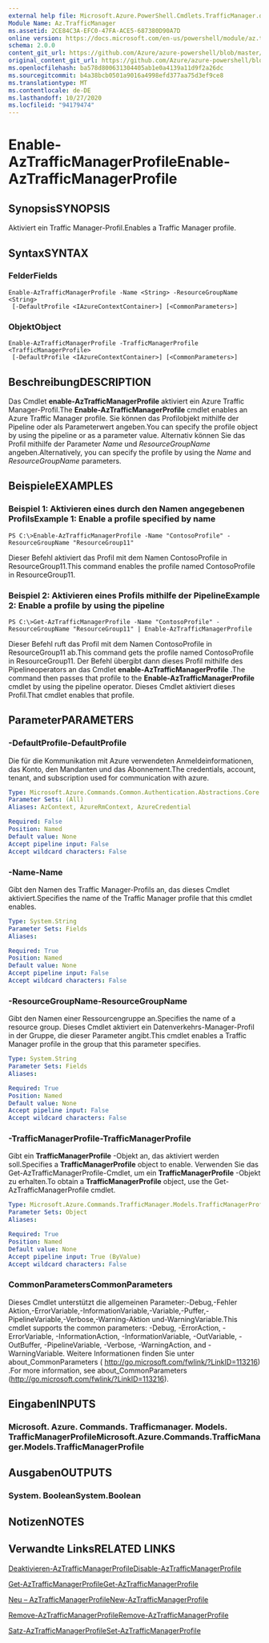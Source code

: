 ```yaml
---
external help file: Microsoft.Azure.PowerShell.Cmdlets.TrafficManager.dll-Help.xml
Module Name: Az.TrafficManager
ms.assetid: 2CE84C3A-EFC0-47FA-ACE5-687380D90A7D
online version: https://docs.microsoft.com/en-us/powershell/module/az.trafficmanager/enable-aztrafficmanagerprofile
schema: 2.0.0
content_git_url: https://github.com/Azure/azure-powershell/blob/master/src/TrafficManager/TrafficManager/help/Enable-AzTrafficManagerProfile.md
original_content_git_url: https://github.com/Azure/azure-powershell/blob/master/src/TrafficManager/TrafficManager/help/Enable-AzTrafficManagerProfile.md
ms.openlocfilehash: ba578d800631304405ab1e0a4139a11d9f2a26dc
ms.sourcegitcommit: b4a38bcb0501a9016a4998efd377aa75d3ef9ce8
ms.translationtype: MT
ms.contentlocale: de-DE
ms.lasthandoff: 10/27/2020
ms.locfileid: "94179474"
---
```

# <span data-ttu-id="5d346-101">Enable-AzTrafficManagerProfile</span><span class="sxs-lookup"><span data-stu-id="5d346-101">Enable-AzTrafficManagerProfile</span></span>

## <span data-ttu-id="5d346-102">Synopsis</span><span class="sxs-lookup"><span data-stu-id="5d346-102">SYNOPSIS</span></span>
<span data-ttu-id="5d346-103">Aktiviert ein Traffic Manager-Profil.</span><span class="sxs-lookup"><span data-stu-id="5d346-103">Enables a Traffic Manager profile.</span></span>

## <span data-ttu-id="5d346-104">Syntax</span><span class="sxs-lookup"><span data-stu-id="5d346-104">SYNTAX</span></span>

### <span data-ttu-id="5d346-105">Felder</span><span class="sxs-lookup"><span data-stu-id="5d346-105">Fields</span></span>
```
Enable-AzTrafficManagerProfile -Name <String> -ResourceGroupName <String>
 [-DefaultProfile <IAzureContextContainer>] [<CommonParameters>]
```

### <span data-ttu-id="5d346-106">Objekt</span><span class="sxs-lookup"><span data-stu-id="5d346-106">Object</span></span>
```
Enable-AzTrafficManagerProfile -TrafficManagerProfile <TrafficManagerProfile>
 [-DefaultProfile <IAzureContextContainer>] [<CommonParameters>]
```

## <span data-ttu-id="5d346-107">Beschreibung</span><span class="sxs-lookup"><span data-stu-id="5d346-107">DESCRIPTION</span></span>
<span data-ttu-id="5d346-108">Das Cmdlet **enable-AzTrafficManagerProfile** aktiviert ein Azure Traffic Manager-Profil.</span><span class="sxs-lookup"><span data-stu-id="5d346-108">The **Enable-AzTrafficManagerProfile** cmdlet enables an Azure Traffic Manager profile.</span></span>
<span data-ttu-id="5d346-109">Sie können das Profilobjekt mithilfe der Pipeline oder als Parameterwert angeben.</span><span class="sxs-lookup"><span data-stu-id="5d346-109">You can specify the profile object by using the pipeline or as a parameter value.</span></span>
<span data-ttu-id="5d346-110">Alternativ können Sie das Profil mithilfe der Parameter *Name* und *ResourceGroupName* angeben.</span><span class="sxs-lookup"><span data-stu-id="5d346-110">Alternatively, you can specify the profile by using the *Name* and *ResourceGroupName* parameters.</span></span>

## <span data-ttu-id="5d346-111">Beispiele</span><span class="sxs-lookup"><span data-stu-id="5d346-111">EXAMPLES</span></span>

### <span data-ttu-id="5d346-112">Beispiel 1: Aktivieren eines durch den Namen angegebenen Profils</span><span class="sxs-lookup"><span data-stu-id="5d346-112">Example 1: Enable a profile specified by name</span></span>
```
PS C:\>Enable-AzTrafficManagerProfile -Name "ContosoProfile" -ResourceGroupName "ResourceGroup11"
```

<span data-ttu-id="5d346-113">Dieser Befehl aktiviert das Profil mit dem Namen ContosoProfile in ResourceGroup11.</span><span class="sxs-lookup"><span data-stu-id="5d346-113">This command enables the profile named ContosoProfile in ResourceGroup11.</span></span>

### <span data-ttu-id="5d346-114">Beispiel 2: Aktivieren eines Profils mithilfe der Pipeline</span><span class="sxs-lookup"><span data-stu-id="5d346-114">Example 2: Enable a profile by using the pipeline</span></span>
```
PS C:\>Get-AzTrafficManagerProfile -Name "ContosoProfile" -ResourceGroupName "ResourceGroup11" | Enable-AzTrafficManagerProfile
```

<span data-ttu-id="5d346-115">Dieser Befehl ruft das Profil mit dem Namen ContosoProfile in ResourceGroup11 ab.</span><span class="sxs-lookup"><span data-stu-id="5d346-115">This command gets the profile named ContosoProfile in ResourceGroup11.</span></span>
<span data-ttu-id="5d346-116">Der Befehl übergibt dann dieses Profil mithilfe des Pipelineoperators an das Cmdlet **enable-AzTrafficManagerProfile** .</span><span class="sxs-lookup"><span data-stu-id="5d346-116">The command then passes that profile to the **Enable-AzTrafficManagerProfile** cmdlet by using the pipeline operator.</span></span>
<span data-ttu-id="5d346-117">Dieses Cmdlet aktiviert dieses Profil.</span><span class="sxs-lookup"><span data-stu-id="5d346-117">That cmdlet enables that profile.</span></span>

## <span data-ttu-id="5d346-118">Parameter</span><span class="sxs-lookup"><span data-stu-id="5d346-118">PARAMETERS</span></span>

### <span data-ttu-id="5d346-119">-DefaultProfile</span><span class="sxs-lookup"><span data-stu-id="5d346-119">-DefaultProfile</span></span>
<span data-ttu-id="5d346-120">Die für die Kommunikation mit Azure verwendeten Anmeldeinformationen, das Konto, den Mandanten und das Abonnement.</span><span class="sxs-lookup"><span data-stu-id="5d346-120">The credentials, account, tenant, and subscription used for communication with azure.</span></span>

```yaml
Type: Microsoft.Azure.Commands.Common.Authentication.Abstractions.Core.IAzureContextContainer
Parameter Sets: (All)
Aliases: AzContext, AzureRmContext, AzureCredential

Required: False
Position: Named
Default value: None
Accept pipeline input: False
Accept wildcard characters: False
```

### <span data-ttu-id="5d346-121">-Name</span><span class="sxs-lookup"><span data-stu-id="5d346-121">-Name</span></span>
<span data-ttu-id="5d346-122">Gibt den Namen des Traffic Manager-Profils an, das dieses Cmdlet aktiviert.</span><span class="sxs-lookup"><span data-stu-id="5d346-122">Specifies the name of the Traffic Manager profile that this cmdlet enables.</span></span>

```yaml
Type: System.String
Parameter Sets: Fields
Aliases:

Required: True
Position: Named
Default value: None
Accept pipeline input: False
Accept wildcard characters: False
```

### <span data-ttu-id="5d346-123">-ResourceGroupName</span><span class="sxs-lookup"><span data-stu-id="5d346-123">-ResourceGroupName</span></span>
<span data-ttu-id="5d346-124">Gibt den Namen einer Ressourcengruppe an.</span><span class="sxs-lookup"><span data-stu-id="5d346-124">Specifies the name of a resource group.</span></span>
<span data-ttu-id="5d346-125">Dieses Cmdlet aktiviert ein Datenverkehrs-Manager-Profil in der Gruppe, die dieser Parameter angibt.</span><span class="sxs-lookup"><span data-stu-id="5d346-125">This cmdlet enables a Traffic Manager profile in the group that this parameter specifies.</span></span>

```yaml
Type: System.String
Parameter Sets: Fields
Aliases:

Required: True
Position: Named
Default value: None
Accept pipeline input: False
Accept wildcard characters: False
```

### <span data-ttu-id="5d346-126">-TrafficManagerProfile</span><span class="sxs-lookup"><span data-stu-id="5d346-126">-TrafficManagerProfile</span></span>
<span data-ttu-id="5d346-127">Gibt ein **TrafficManagerProfile** -Objekt an, das aktiviert werden soll.</span><span class="sxs-lookup"><span data-stu-id="5d346-127">Specifies a **TrafficManagerProfile** object to enable.</span></span>
<span data-ttu-id="5d346-128">Verwenden Sie das Get-AzTrafficManagerProfile-Cmdlet, um ein **TrafficManagerProfile** -Objekt zu erhalten.</span><span class="sxs-lookup"><span data-stu-id="5d346-128">To obtain a **TrafficManagerProfile** object, use the Get-AzTrafficManagerProfile cmdlet.</span></span>

```yaml
Type: Microsoft.Azure.Commands.TrafficManager.Models.TrafficManagerProfile
Parameter Sets: Object
Aliases:

Required: True
Position: Named
Default value: None
Accept pipeline input: True (ByValue)
Accept wildcard characters: False
```

### <span data-ttu-id="5d346-129">CommonParameters</span><span class="sxs-lookup"><span data-stu-id="5d346-129">CommonParameters</span></span>
<span data-ttu-id="5d346-130">Dieses Cmdlet unterstützt die allgemeinen Parameter:-Debug,-Fehler Aktion,-ErrorVariable,-InformationVariable,-Variable,-Puffer,-PipelineVariable,-Verbose,-Warning-Aktion und-WarningVariable.</span><span class="sxs-lookup"><span data-stu-id="5d346-130">This cmdlet supports the common parameters: -Debug, -ErrorAction, -ErrorVariable, -InformationAction, -InformationVariable, -OutVariable, -OutBuffer, -PipelineVariable, -Verbose, -WarningAction, and -WarningVariable.</span></span> <span data-ttu-id="5d346-131">Weitere Informationen finden Sie unter about_CommonParameters ( http://go.microsoft.com/fwlink/?LinkID=113216) .</span><span class="sxs-lookup"><span data-stu-id="5d346-131">For more information, see about_CommonParameters (http://go.microsoft.com/fwlink/?LinkID=113216).</span></span>

## <span data-ttu-id="5d346-132">Eingaben</span><span class="sxs-lookup"><span data-stu-id="5d346-132">INPUTS</span></span>

### <span data-ttu-id="5d346-133">Microsoft. Azure. Commands. Trafficmanager. Models. TrafficManagerProfile</span><span class="sxs-lookup"><span data-stu-id="5d346-133">Microsoft.Azure.Commands.TrafficManager.Models.TrafficManagerProfile</span></span>

## <span data-ttu-id="5d346-134">Ausgaben</span><span class="sxs-lookup"><span data-stu-id="5d346-134">OUTPUTS</span></span>

### <span data-ttu-id="5d346-135">System. Boolean</span><span class="sxs-lookup"><span data-stu-id="5d346-135">System.Boolean</span></span>

## <span data-ttu-id="5d346-136">Notizen</span><span class="sxs-lookup"><span data-stu-id="5d346-136">NOTES</span></span>

## <span data-ttu-id="5d346-137">Verwandte Links</span><span class="sxs-lookup"><span data-stu-id="5d346-137">RELATED LINKS</span></span>

[<span data-ttu-id="5d346-138">Deaktivieren-AzTrafficManagerProfile</span><span class="sxs-lookup"><span data-stu-id="5d346-138">Disable-AzTrafficManagerProfile</span></span>](./Disable-AzTrafficManagerProfile.md)

[<span data-ttu-id="5d346-139">Get-AzTrafficManagerProfile</span><span class="sxs-lookup"><span data-stu-id="5d346-139">Get-AzTrafficManagerProfile</span></span>](./Get-AzTrafficManagerProfile.md)

[<span data-ttu-id="5d346-140">Neu – AzTrafficManagerProfile</span><span class="sxs-lookup"><span data-stu-id="5d346-140">New-AzTrafficManagerProfile</span></span>](./New-AzTrafficManagerProfile.md)

[<span data-ttu-id="5d346-141">Remove-AzTrafficManagerProfile</span><span class="sxs-lookup"><span data-stu-id="5d346-141">Remove-AzTrafficManagerProfile</span></span>](./Remove-AzTrafficManagerProfile.md)

[<span data-ttu-id="5d346-142">Satz-AzTrafficManagerProfile</span><span class="sxs-lookup"><span data-stu-id="5d346-142">Set-AzTrafficManagerProfile</span></span>](./Set-AzTrafficManagerProfile.md)


